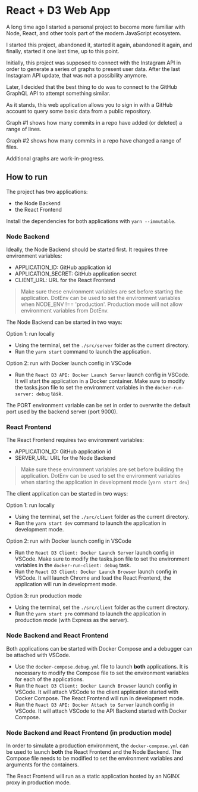 # React + D3 Web App

A long time ago I started a personal project to become more familiar with Node, React, and other tools part of the modern JavaScript ecosystem.

I started this project, abandoned it, started it again, abandoned it again, and finally, started it one last time, up to this point.

Initially, this project was supposed to connect with the Instagram API in order to generate a series of graphs to present user data. After the last Instagram API update, that was not a possibility anymore.

Later, I decided that the best thing to do was to connect to the GitHub GraphQL API to attempt something similar.

As it stands, this web application allows you to sign in with a GitHub account to query some basic data from a public repository.

Graph #1 shows how many commits in a repo have added (or deleted) a range of lines.

Graph #2 shows how many commits in a repo have changed a range of files.

Additional graphs are work-in-progress.

## How to run

The project has two applications:

- the Node Backend
- the React Frontend

Install the dependencies for both applications with `yarn --immutable`.

### Node Backend

Ideally, the Node Backend should be started first. It requires three environment variables:

- APPLICATION_ID: GitHub application id
- APPLICATION_SECRET: GitHub application secret
- CLIENT_URL: URL for the React Frontend

> Make sure these environment variables are set before starting the application.
> DotEnv can be used to set the environment variables when NODE_ENV !== 'production'.
> Production mode will not allow environment variables from DotEnv.

The Node Backend can be started in two ways:

Option 1: run locally

- Using the terminal, set the `./src/server` folder as the current directory.
- Run the `yarn start` command to launch the application.

Option 2: run with Docker launch config in VSCode

- Run the `React D3 API: Docker Launch Server` launch config in VSCode. It will start the application in a Docker container. Make sure to modify the tasks.json file to set the environment variables in the `docker-run-server: debug` task.

The PORT environment variable can be set in order to overwrite the default port used by the backend server (port 9000).

### React Frontend

The React Frontend requires two environment variables:

- APPLICATION_ID: GitHub application id
- SERVER_URL: URL for the Node Backend

> Make sure these environment variables are set before building the application.
> DotEnv can be used to set the environment variables when starting the application in development mode (`yarn start dev`)

The client application can be started in two ways:

Option 1: run locally

- Using the terminal, set the `./src/client` folder as the current directory.
- Run the `yarn start dev` command to launch the application in development mode.

Option 2: run with Docker launch config in VSCode

- Run the `React D3 Client: Docker Launch Server` launch config in VSCode. Make sure to modify the tasks.json file to set the environment variables in the `docker-run-client: debug` task.
- Run the `React D3 Client: Docker Launch Browser` launch config in VSCode. It will launch Chrome and load the React Frontend, the application will run in development mode.

Option 3: run production mode

- Using the terminal, set the `./src/client` folder as the current directory.
- Run the `yarn start pro` command to launch the application in production mode (with Express as the server).

### Node Backend and React Frontend

Both applications can be started with Docker Compose and a debugger can be attached with VSCode.

- Use the `docker-compose.debug.yml` file to launch **both** applications. It is necessary to modify the Compose file to set the environment variables for each of the applications.
- Run the `React D3 Client: Docker Launch Browser` launch config in VSCode. It will attach VSCode to the client application started with Docker Compose. The React Frontend will run in development mode.
- Run the `React D3 API: Docker Attach to Server` launch config in VSCode. It will attach VSCode to the API Backend started with Docker Compose.

### Node Backend and React Frontend (in production mode)

In order to simulate a production environment, the `docker-compose.yml` can be used to launch **both** the React Frontend and the Node Backend. The Compose file needs to be modified to set the environment variables and arguments for the containers.

The React Frontend will run as a static application hosted by an NGINX proxy in production mode.
